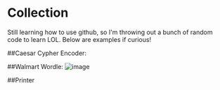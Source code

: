 # Collection
Still learning how to use github, so I'm throwing out a bunch of random code to learn LOL. Below are examples if curious!

##Caesar Cypher Encoder:


##Walmart Wordle:
![image](https://user-images.githubusercontent.com/75642696/176653837-024784b6-e7ce-4af9-abaa-900a58ebecef.png)

##Printer

